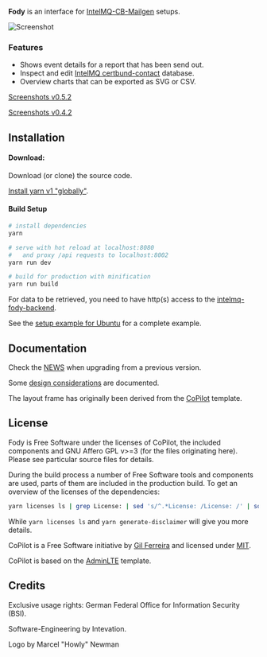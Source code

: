 **Fody** is an interface for
[IntelMQ-CB-Mailgen](https://github.com/Intevation/intelmq-mailgen-release) setups.

![Screenshot](https://user-images.githubusercontent.com/8190008/29128927-8ce8bac6-7d25-11e7-9994-ec0a46cd521d.png)

### Features
 * Shows event details for a report that has been send out.
 * Inspect and edit [IntelMQ certbund-contact](https://github.com/Intevation/intelmq/tree/certbund-contact/intelmq/bots/experts/certbund_contact) database.
 * Overview charts that can be exported as SVG or CSV.

[Screenshots v0.5.2](https://github.com/Intevation/intelmq-fody/issues/60)

[Screenshots v0.4.2](https://github.com/Intevation/intelmq-fody/issues/49)



Installation
------------

#### Download:

Download (or clone) the source code.

[Install yarn v1 "globally"](https://classic.yarnpkg.com/en/docs/install).


#### Build Setup

``` bash
# install dependencies
yarn

# serve with hot reload at localhost:8080
#   and proxy /api requests to localhost:8002
yarn run dev

# build for production with minification
yarn run build
```



For data to be retrieved, you need to have http(s) access to the
[intelmq-fody-backend](https://github.com/Intevation/intelmq-fody-backend).

See the [setup example for Ubuntu](docs/SetupExampleUbuntu.md) for a complete example.

Documentation
-------------

Check the [NEWS](NEWS.md) when upgrading from a previous version.

Some [design considerations](docs/DesignConsiderations.md) are documented.

The layout frame has originally been derived from the [CoPilot](https://github.com/misterGF/CoPilot) template.

License
-------
Fody is Free Software under the licenses of CoPilot,
the included components and
GNU Affero GPL v>=3 (for the files originating here).
Please see particular source files for details.

During the build process a number of Free Software tools and components
are used, parts of them are included in the production build.
To get an overview of the licenses of the dependencies:
```sh
yarn licenses ls | grep License: | sed 's/^.*License: /License: /' | sort -u
```
While `yarn licenses ls` and `yarn generate-disclaimer` will give you
more details.

CoPilot is a Free Software initiative by [Gil Ferreira](http://gferreira.me)
and licensed under [MIT](http://opensource.org/licenses/MIT).

CoPilot is based on the [AdminLTE](https://github.com/almasaeed2010/AdminLTE)
template.

Credits
-------
Exclusive usage rights: German Federal Office for Information Security (BSI).

Software-Engineering by Intevation.

Logo by Marcel "Howly" Newman
